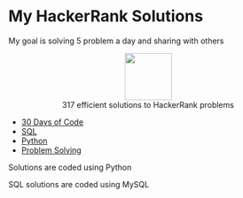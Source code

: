# My HackerRank Solutions
 My goal is solving 5 problem a day and sharing with others
 <p align="center">
    <a href="https://www.hackerrank.com/doganaktarr">
        <img height=85 src="https://d3keuzeb2crhkn.cloudfront.net/hackerrank/assets/styleguide/logo_wordmark-f5c5eb61ab0a154c3ed9eda24d0b9e31.svg">
    </a>
    <br>317 efficient solutions to HackerRank problems
</p>

* [30 Days of Code](#30-days-of-code)
* [SQL](#sql)
* [Python](#python)
* [Problem Solving](#problem-solving)

Solutions are coded using Python

SQL solutions are coded using MySQL

